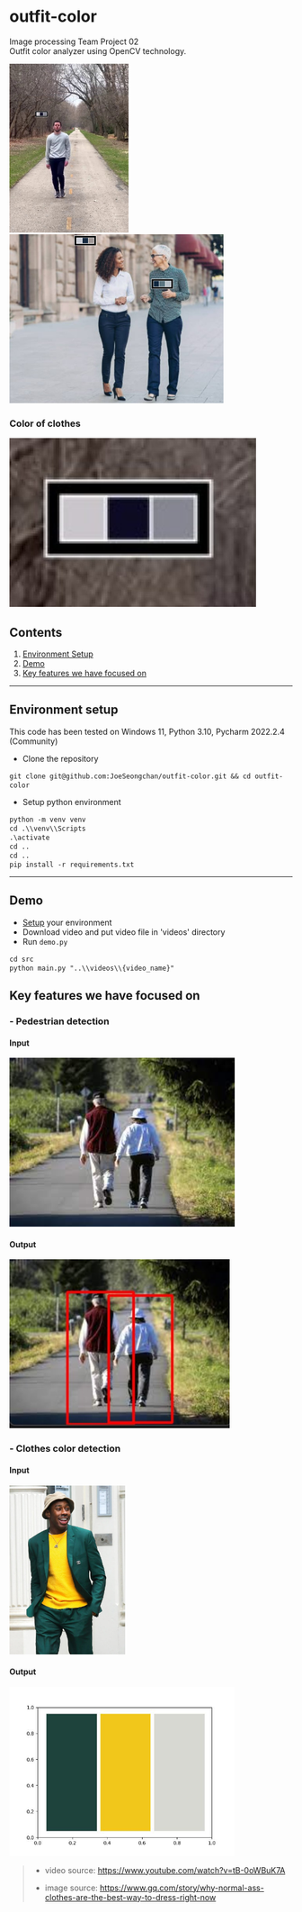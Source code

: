 # outfit-color
Image processing Team Project 02  
Outfit color analyzer using OpenCV technology.  

<img src = "readme_images/output/cdpd-1-person-walking_and_dancing.jpg" height = "300">
<img src = "readme_images/output/cdpd-2-women-walking.png" height = "300">

### Color of clothes
<img src = "readme_images/output/cdpd-zoom-1-person-walking_and_dancing.jpg" height = "300">

## Contents
1. [Environment Setup](#environment-setup)
2. [Demo](#demo)
3. [Key features we have focused on](#key-features-we-have-focused-on)

---
## Environment setup
This code has been tested on Windows 11, Python 3.10, Pycharm 2022.2.4 (Community)

- Clone the repository 
```
git clone git@github.com:JoeSeongchan/outfit-color.git && cd outfit-color
```
- Setup python environment
```
python -m venv venv
cd .\\venv\\Scripts
.\activate
cd ..
cd ..
pip install -r requirements.txt
```
---
## Demo
- [Setup](#environment-setup) your environment
- Download video and put video file in 'videos' directory
- Run `demo.py`

```shell
cd src
python main.py "..\\videos\\{video_name}"
```

## Key features we have focused on
### - Pedestrian detection
#### Input  
<img src = "readme_images/input/2-people-walking.jpg" height = "300">

#### Output  
<img src = "readme_images/output/pd-2-people-walking.jpg" height = "300"> 

### - Clothes color detection
#### Input
<img src = "readme_images/input/1-person-wearing_colorful_clothes.jpg" height = "300"> 

#### Output
<img src = "readme_images/output/cd-1-person-wearing_colorful_clothes.jpeg" height = "300"> 

> - video source: https://www.youtube.com/watch?v=tB-0oWBuK7A
> 
> - image source: https://www.gq.com/story/why-normal-ass-clothes-are-the-best-way-to-dress-right-now
> 

